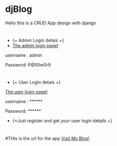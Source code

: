 # djBlog

Hello this is a CRUD App design with django
#

# 
- {+ Admin Login detais +}
- [The admin login page!](https://okpisablog.herokuapp.com/admin/)

username : admin

Password: P@55w0r9

#
- {+ User Login detais +}

[The user login page!](https://okpisablog.herokuapp.com/accounts/login/)

username : ******

Password:   ******

- {+Just register and get your user login details +}
#

#THis is the url for the app
[Visit My Blog!](https://okpisablog.herokuapp.com/)

#
